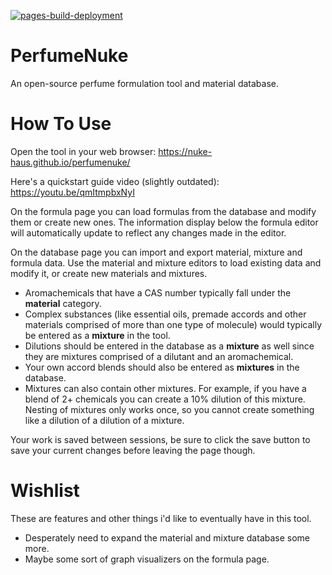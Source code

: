 [![pages-build-deployment](https://github.com/nuke-haus/perfumenuke/actions/workflows/pages/pages-build-deployment/badge.svg)](https://github.com/nuke-haus/perfumenuke/actions/workflows/pages/pages-build-deployment)

# PerfumeNuke
An open-source perfume formulation tool and material database. 

# How To Use

Open the tool in your web browser: https://nuke-haus.github.io/perfumenuke/

Here's a quickstart guide video (slightly outdated): https://youtu.be/qmItmpbxNyI

On the formula page you can load formulas from the database and modify them or create new ones. The information display below the formula editor will automatically update to reflect any changes made in the editor.

On the database page you can import and export material, mixture and formula data. Use the material and mixture editors to load existing data and modify it, or create new materials and mixtures. 

- Aromachemicals that have a CAS number typically fall under the **material** category. 
- Complex substances (like essential oils, premade accords and other materials comprised of more than one type of molecule) would typically be entered as a **mixture** in the tool.
- Dilutions should be entered in the database as a **mixture** as well since they are mixtures comprised of a dilutant and an aromachemical. 
- Your own accord blends should also be entered as **mixtures** in the database.
- Mixtures can also contain other mixtures. For example, if you have a blend of 2+ chemicals you can create a 10% dilution of this mixture. Nesting of mixtures only works once, so you cannot create something like a dilution of a dilution of a mixture.

Your work is saved between sessions, be sure to click the save button to save your current changes before leaving the page though.

# Wishlist

These are features and other things i'd like to eventually have in this tool.

- Desperately need to expand the material and mixture database some more.
- Maybe some sort of graph visualizers on the formula page.
